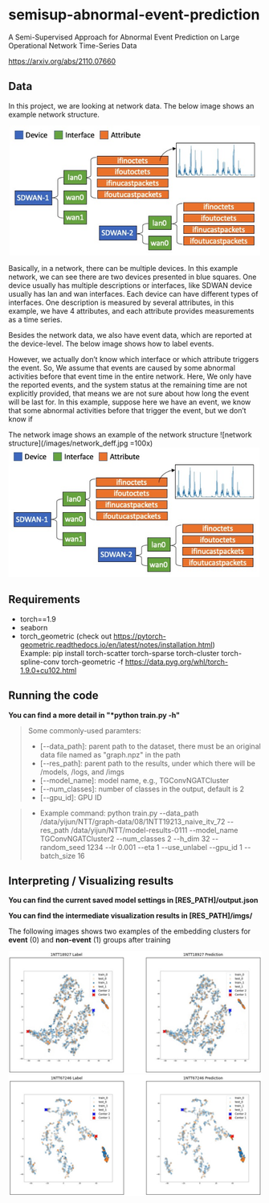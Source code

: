 # semisup-abnormal-event-prediction
A Semi-Supervised Approach for Abnormal Event Prediction on Large Operational Network Time-Series Data

https://arxiv.org/abs/2110.07660

## Data
In this project, we are looking at network data. The below image shows an example network structure.

<p align="center">
  <img src="/images/network_deff.jpg" width="500">
</p>

Basically, in a network, there can be multiple devices. In this example network, we can see there are two devices presented in blue squares. One device usually has multiple descriptions or interfaces, like SDWAN device usually has lan and wan interfaces. Each device can have different types of interfaces. One description is measured by several attributes, in this example, we have 4 attributes, and each attribute provides measurements as a time series. 

Besides the network data, we also have event data, which are reported at the device-level. The below image shows how to label events.



However, we actually don’t know which interface or which attribute triggers the event. So, We assume that events are caused by some abnormal activities before that event time in the entire network.
Here, We only have the reported events, and the system status at the remaining time are not explicitly provided, that means we are not sure about how long the event will be last for. 
In this example, suppose here we have an event, we know that some abnormal activities before that trigger the event, but we don’t know if 


The network image shows an example of the network structure ![network structure](/images/network_deff.jpg =100x)
<img src="/images/network_deff.jpg" width="500">

## Requirements
* torch==1.9
* seaborn
* torch_geometric (check out https://pytorch-geometric.readthedocs.io/en/latest/notes/installation.html) <br>
  Example: pip install torch-scatter torch-sparse torch-cluster torch-spline-conv torch-geometric -f https://data.pyg.org/whl/torch-1.9.0+cu102.html

## Running the code

__You can find a more detail in "*python train.py -h"__

>Some commonly-used paramters:
>- [--data_path]: parent path to the dataset, there must be an original data file named as "graph.npz" in the path
>- [--res_path]: parent path to the results, under which there will be /models, /logs, and /imgs
>- [--model_name]: model name, e.g., TGConvNGATCluster
>- [--num_classes]: number of classes in the output, default is 2
>- [--gpu_id]: GPU ID

>- Example command: python train.py --data_path /data/yijun/NTT/graph-data/08/1NTT19213_naive_itv_72 --res_path /data/yijun/NTT/model-results-0111 --model_name TGConvNGATCluster2 --num_classes 2 --h_dim 32 --random_seed 1234 --lr 0.001 --eta 1 --use_unlabel --gpu_id 1 --batch_size 16

## Interpreting / Visualizing results

__You can find the current saved model settings in [RES_PATH]/output.json__

__You can find the intermediate visualization results in [RES_PATH]/imgs/__

The following images shows two examples of the embedding clusters for __event__ (0) and __non-event__ (1) groups after training

![res1](/images/res1.jpg)
![res1](/images/res2.jpg)
